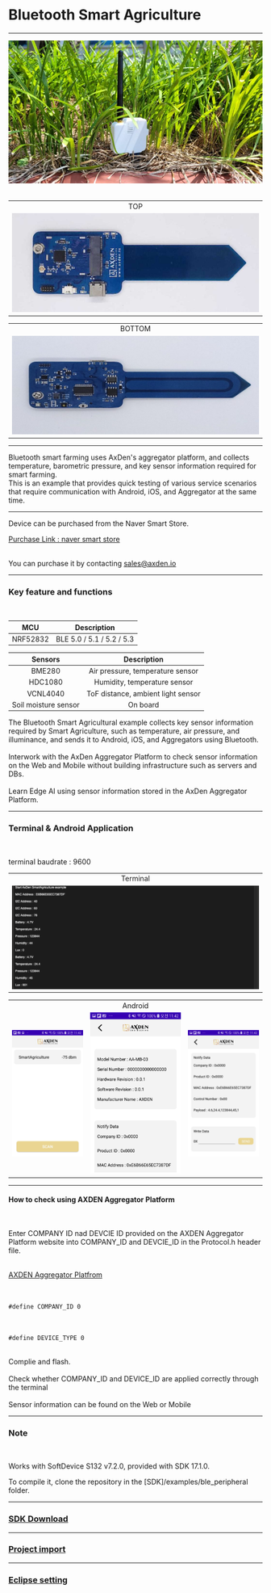 
# Bluetooth Smart Agriculture

-------------------------

<img src="./assets/main_image.jpeg">

<br>
<br>

<table>
<tr align="center">
  <td> TOP </td>
</tr>
  <tr align="center">
    <td><img src="./assets/axden_agri_board_top.jpg"></td>
  </tr>
</table>

<table>
<tr align="center">
  <td> BOTTOM </td>
</tr>
  <tr align="center">
    <td><img src="./assets/axden_agri_bottom_board.jpeg"></td>
  </tr>
</table>

-----------------------

Bluetooth smart farming uses AxDen's aggregator platform, and collects temperature, barometric pressure, and key sensor information required for smart farming.
<br>
This is an example that provides quick testing of various service scenarios that require communication with Android, iOS, and Aggregator at the same time.
<br>

----

Device can be purchased from the Naver Smart Store.
<br>

[Purchase Link : naver smart store](https://smartstore.naver.com/axden)
<br>
<br>

You can purchase it by contacting sales@axden.io

-------------------------

### Key feature and functions
<br>

MCU | Description
:-------------------------:|:-------------------------:
NRF52832 | BLE 5.0 / 5.1 / 5.2 / 5.3

Sensors | Description
:-------------------------:|:-------------------------:
BME280 | Air pressure, temperature sensor
HDC1080 | Humidity, temperature sensor
VCNL4040 | ToF distance, ambient light sensor
Soil moisture sensor | On board

The Bluetooth Smart Agricultural example collects key sensor information required by Smart Agriculture, such as temperature, air pressure, and illuminance, and sends it to Android, iOS, and Aggregators using Bluetooth.
<br>
<br>
Interwork with the AxDen Aggregator Platform to check sensor information on the Web and Mobile without building infrastructure such as servers and DBs.
<br>
<br>
Learn Edge AI using sensor information stored in the AxDen Aggregator Platform.
<br>

-------------------------

### Terminal & Android Application
<br>

terminal baudrate : 9600
<br>

<table>
  <tr align="center">
    <td> Terminal </td>
  </tr>
  <tr align="center">
    <td><img src="./assets/axden_ble_agri_terminal.png"></td>
  </tr>
</table>

<table>
  <tr align="center">
    <td> </td>
    <td> Android </td>
    <td> </td>
  </tr>
  <tr align="center">
    <td><img src="./assets/android_scan.jpg"></td>
    <td><img src="./assets/android_connect_0.jpg"></td>
    <td><img src="./assets/android_connect_1.jpg"></td>
  </tr>
</table>

-------------------------

#### How to check using AXDEN Aggregator Platform
<br>

Enter COMPANY ID nad DEVCIE ID provided on the AXDEN Aggregator Platform website into COMPANY_ID and DEVCIE_ID in the Protocol.h header file.
<br>
<br>

[AXDEN Aggregator Platfrom](http://project.axden.io/)

<br>

`#define COMPANY_ID 0`

<br>

`#define DEVICE_TYPE 0`

<br>
Complie and flash.
<br>
<br>
Check whether COMPANY_ID and DEVICE_ID are applied correctly through the terminal
<br>
<br>
Sensor information can be found on the Web or Mobile
<br>


-------------------------

### Note
<br>

Works with SoftDevice S132 v7.2.0, provided with SDK 17.1.0.
<br>

To compile it, clone the repository in the [SDK]/examples/ble_peripheral folder.

-------------------------

### [SDK Download](https://github.com/AxDen-Dev/NRF52_Ping_pong_example)

-------------------------


### [Project import](https://github.com/AxDen-Dev/NRF52_Ping_pong_example)

-------------------------


### [Eclipse setting](https://github.com/AxDen-Dev/NRF52_Ping_pong_example)
